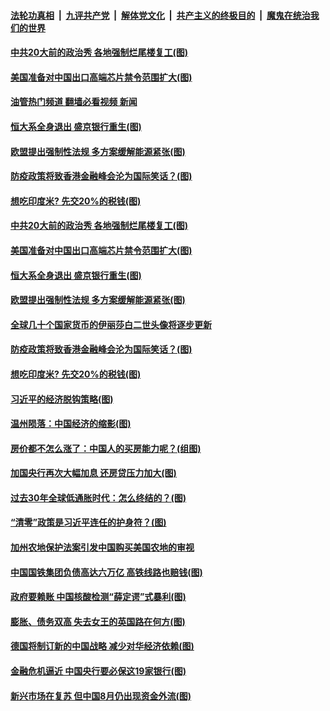 ####  [法轮功真相](../../../../basic/blob/master/README.md?t=09131331) &nbsp;|&nbsp; [九评共产党](../../../../9ping.md/blob/master/README.md?t=09131331) &nbsp;|&nbsp; [解体党文化](../../../../jtdwh.md/blob/master/README.md?t=09131331)  &nbsp;|&nbsp; [共产主义的终极目的](../../../../gczydzjmd.md/blob/master/README.md?t=09131331) &nbsp;|&nbsp; [魔鬼在统治我们的世界](../../../../mgztzwmdsj.md/blob/master/README.md?t=09131331) 

#### [中共20大前的政治秀 各地强制烂尾楼复工(图)](../pages/p5/1016529.md?t=09131331) 

#### [美国准备对中国出口高端芯片禁令范围扩大(图)](../pages/p5/1016536.md?t=09131331) 

#### [油管热门频道 翻墙必看视频 新闻](http://45.76.130.85:81/youtube.html?09131331)

#### [恒大系全身退出 盛京银行重生(图)](../pages/p5/1016539.md?t=09131331) 

#### [欧盟提出强制性法规 多方案缓解能源紧张(图)](../pages/p5/1016538.md?t=09131331) 

#### [防疫政策将致香港金融峰会沦为国际笑话？(图)](../pages/p5/1016517.md?t=09131331) 

#### [想吃印度米? 先交20%的税钱(图)](../pages/p5/1016403.md?t=09131331) 

#### [中共20大前的政治秀 各地强制烂尾楼复工(图)](../pages/p5/1016529.md?t=09131331) 

#### [美国准备对中国出口高端芯片禁令范围扩大(图)](../pages/p5/1016536.md?t=09131331) 

#### [恒大系全身退出 盛京银行重生(图)](../pages/p5/1016539.md?t=09131331) 

#### [欧盟提出强制性法规 多方案缓解能源紧张(图)](../pages/p5/1016538.md?t=09131331) 

#### [全球几十个国家货币的伊丽莎白二世头像将逐步更新](../pages/p5/1016522.md?t=09131331) 

#### [防疫政策将致香港金融峰会沦为国际笑话？(图)](../pages/p5/1016517.md?t=09131331) 

#### [想吃印度米? 先交20%的税钱(图)](../pages/p5/1016403.md?t=09131331) 

#### [习近平的经济脱钩策略(图)](../pages/p5/1016405.md?t=09131331) 

#### [温州陨落：中国经济的缩影(图)](../pages/p5/1016479.md?t=09131331) 

#### [房价都不怎么涨了：中国人的买房能力呢？(组图)](../pages/p5/1016472.md?t=09131331) 

#### [加国央行再次大幅加息 还房贷压力加大(图)](../pages/p5/1016477.md?t=09131331) 

#### [过去30年全球低通胀时代：怎么终结的？(图)](../pages/p5/1016468.md?t=09131331) 

#### [“清零”政策是习近平连任的护身符？(图)](../pages/p5/1016339.md?t=09131331) 

#### [加州农地保护法案引发中国购买美国农地的审视](../pages/p5/1016394.md?t=09131331) 

#### [中国国铁集团负债高达六万亿 高铁线路也赔钱(图)](../pages/p5/1016393.md?t=09131331) 

#### [政府要赖账 中国核酸检测“薛定谔”式暴利(图)](../pages/p5/1016386.md?t=09131331) 

#### [膨胀、债务双高 失去女王的英国路在何方(图)](../pages/p5/1016350.md?t=09131331) 

#### [德国将制订新的中国战略 减少对华经济依赖(图)](../pages/p5/1016348.md?t=09131331) 

#### [金融危机逼近 中国央行要必保这19家银行(图)](../pages/p5/1016332.md?t=09131331) 

#### [新兴市场在复苏 但中国8月仍出现资金外流(图)](../pages/p5/1016334.md?t=09131331) 

<img src='http://gfw-breaker.win/goodnews/indexes/p5.md' width='0px' height='0px'/>
